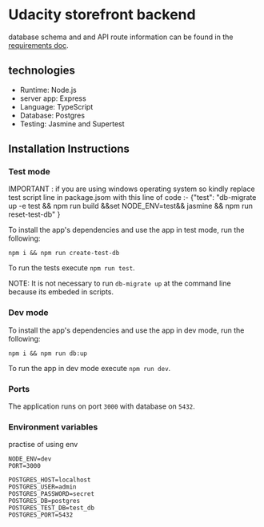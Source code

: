 # Udacity storefront backend

database schema and and API route information can be found in the [requirements doc](REQUIREMENTS.md).

## technologies

- Runtime: Node.js
- server app: Express
- Language: TypeScript
- Database: Postgres
- Testing: Jasmine and Supertest

## Installation Instructions

### Test mode

IMPORTANT : if you are using windows operating system so kindly replace
test script line in package.jsom with this line of code :-
{"test": "db-migrate up -e test && npm run build &&set NODE_ENV=test&& jasmine && npm run reset-test-db"
}

To install the app's dependencies and use the app in test mode, run the following:

`npm i && npm run create-test-db`

To run the tests execute `npm run test`.

NOTE: It is not necessary to run `db-migrate up` at the command line because its embeded in scripts.

### Dev mode

To install the app's dependencies and use the app in dev mode, run the following:

`npm i && npm run db:up`

To run the app in dev mode execute `npm run dev`.

### Ports

The application runs on port `3000` with database on `5432`.

### Environment variables

practise of using env

```
NODE_ENV=dev
PORT=3000

POSTGRES_HOST=localhost
POSTGRES_USER=admin
POSTGRES_PASSWORD=secret
POSTGRES_DB=postgres
POSTGRES_TEST_DB=test_db
POSTGRES_PORT=5432

```
